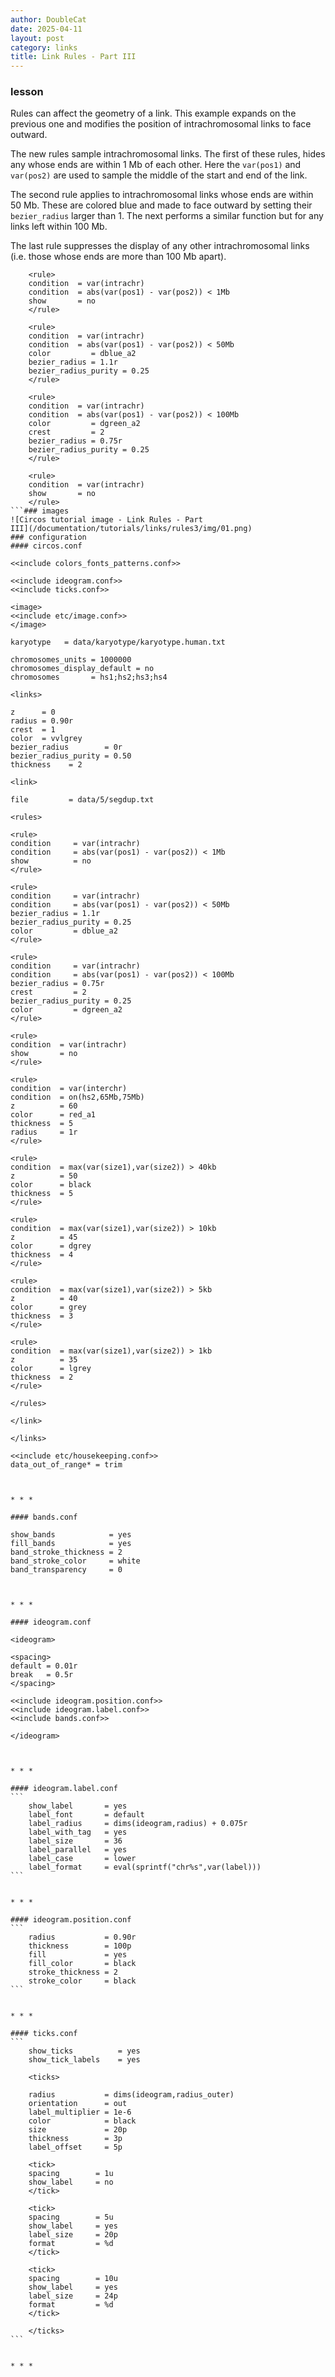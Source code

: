```yaml
---
author: DoubleCat
date: 2025-04-11
layout: post
category: links
title: Link Rules - Part III
---
```


### lesson
Rules can affect the geometry of a link. This example expands on the previous
one and modifies the position of intrachromosomal links to face outward.

The new rules sample intrachromosomal links. The first of these rules, hides
any whose ends are within 1 Mb of each other. Here the `var(pos1)` and
`var(pos2)` are used to sample the middle of the start and end of the link.

The second rule applies to intrachromosomal links whose ends are within 50 Mb.
These are colored blue and made to face outward by setting their
`bezier_radius` larger than 1. The next performs a similar function but for
any links left within 100 Mb.

The last rule suppresses the display of any other intrachromosomal links (i.e.
those whose ends are more than 100 Mb apart).

```    
    <rule>
    condition  = var(intrachr)
    condition  = abs(var(pos1) - var(pos2)) < 1Mb
    show       = no
    </rule>
    
    <rule>
    condition  = var(intrachr)
    condition  = abs(var(pos1) - var(pos2)) < 50Mb
    color         = dblue_a2
    bezier_radius = 1.1r
    bezier_radius_purity = 0.25
    </rule>
    
    <rule>
    condition  = var(intrachr)
    condition  = abs(var(pos1) - var(pos2)) < 100Mb
    color         = dgreen_a2
    crest         = 2
    bezier_radius = 0.75r
    bezier_radius_purity = 0.25
    </rule>
    
    <rule>
    condition  = var(intrachr)
    show       = no
    </rule>
```### images
![Circos tutorial image - Link Rules - Part
III](/documentation/tutorials/links/rules3/img/01.png)
### configuration
#### circos.conf
```    
    <<include colors_fonts_patterns.conf>>
    
    <<include ideogram.conf>>
    <<include ticks.conf>>
    
    <image>
    <<include etc/image.conf>>
    </image>
    
    karyotype   = data/karyotype/karyotype.human.txt
    
    chromosomes_units = 1000000
    chromosomes_display_default = no
    chromosomes       = hs1;hs2;hs3;hs4
    
    <links>
    
    z      = 0
    radius = 0.90r
    crest  = 1
    color  = vvlgrey
    bezier_radius        = 0r
    bezier_radius_purity = 0.50
    thickness    = 2
    
    <link>
    
    file         = data/5/segdup.txt
    
    <rules>
    
    <rule>
    condition     = var(intrachr)
    condition     = abs(var(pos1) - var(pos2)) < 1Mb
    show          = no
    </rule>
    
    <rule>
    condition     = var(intrachr)
    condition     = abs(var(pos1) - var(pos2)) < 50Mb
    bezier_radius = 1.1r
    bezier_radius_purity = 0.25
    color         = dblue_a2
    </rule>
    
    <rule>
    condition     = var(intrachr)
    condition     = abs(var(pos1) - var(pos2)) < 100Mb
    bezier_radius = 0.75r
    crest         = 2
    bezier_radius_purity = 0.25
    color         = dgreen_a2
    </rule>
    
    <rule>
    condition  = var(intrachr)
    show       = no
    </rule>
    
    <rule>
    condition  = var(interchr)
    condition  = on(hs2,65Mb,75Mb)
    z          = 60
    color      = red_a1
    thickness  = 5
    radius     = 1r
    </rule>
    
    <rule>
    condition  = max(var(size1),var(size2)) > 40kb
    z          = 50
    color      = black
    thickness  = 5
    </rule>
    
    <rule>
    condition  = max(var(size1),var(size2)) > 10kb
    z          = 45
    color      = dgrey
    thickness  = 4
    </rule>
    
    <rule>
    condition  = max(var(size1),var(size2)) > 5kb
    z          = 40
    color      = grey
    thickness  = 3
    </rule>
    
    <rule>
    condition  = max(var(size1),var(size2)) > 1kb
    z          = 35
    color      = lgrey
    thickness  = 2
    </rule>
    
    </rules>
    
    </link>
    
    </links>
    
    <<include etc/housekeeping.conf>>
    data_out_of_range* = trim
```
  

* * *

#### bands.conf
```    
    show_bands            = yes
    fill_bands            = yes
    band_stroke_thickness = 2
    band_stroke_color     = white
    band_transparency     = 0
```
  

* * *

#### ideogram.conf
```    
    <ideogram>
    
    <spacing>
    default = 0.01r
    break   = 0.5r
    </spacing>
    
    <<include ideogram.position.conf>>
    <<include ideogram.label.conf>>
    <<include bands.conf>>
    
    </ideogram>
``````
  

* * *

#### ideogram.label.conf
```    
    show_label       = yes
    label_font       = default
    label_radius     = dims(ideogram,radius) + 0.075r
    label_with_tag   = yes
    label_size       = 36
    label_parallel   = yes
    label_case       = lower
    label_format     = eval(sprintf("chr%s",var(label)))
```
  

* * *

#### ideogram.position.conf
```    
    radius           = 0.90r
    thickness        = 100p
    fill             = yes
    fill_color       = black
    stroke_thickness = 2
    stroke_color     = black
```
  

* * *

#### ticks.conf
```    
    show_ticks          = yes
    show_tick_labels    = yes
    
    <ticks>
    
    radius           = dims(ideogram,radius_outer)
    orientation      = out
    label_multiplier = 1e-6
    color            = black
    size             = 20p
    thickness        = 3p
    label_offset     = 5p
    
    <tick>
    spacing        = 1u
    show_label     = no
    </tick>
    
    <tick>
    spacing        = 5u
    show_label     = yes
    label_size     = 20p
    format         = %d
    </tick>
    
    <tick>
    spacing        = 10u
    show_label     = yes
    label_size     = 24p
    format         = %d
    </tick>
    
    </ticks>
```
  

* * *

